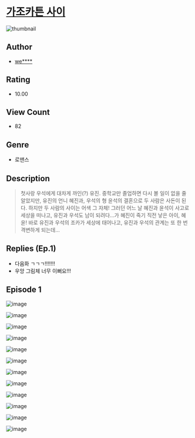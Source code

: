 # [가조카튼 사이](https://comic.naver.com/challenge/list?titleId=810663)
![thumbnail](https://image-comic.pstatic.net/user_contents_data/challenge_comic/2023/05/24/354475/upload_3690528600080528228_480x623.jpeg)

## Author
- [we****](https://comic.naver.com/artistTitle?id=354475)

## Rating
- 10.00

## View Count
- 82

## Genre
- 로맨스

## Description
> 첫사랑 우석에게 대차게 까인(?) 유진. 중학교만 졸업하면 다시 볼 일이 없을 줄 알았지만, 유진의 언니 혜진과, 우석의 형 윤석의 결혼으로 두 사람은 사돈이 된다. 하지만 두 사람의 사이는 어색 그 자체! 그러던 어느 날 혜진과 윤석이 사고로 세상을 떠나고, 유진과 우석도 남이 되려다...가 혜진이 죽기 직전 낳은 아이, 혜윤! 바로 유진과 우석의 조카가 세상에 태어나고, 유진과 우석의 관계는 또 한 번 격변하게 되는데...

## Replies (Ep.1)
- 다음화 ㄱㄱㄱ!!!!!!!
- 우앙 그림체 너무 이뻐요!!!

## Episode 1
![image](https://image-comic.pstatic.net/user_contents_data/challenge_comic/2023/05/24/354475/upload_7075496091645666353.jpeg)

![image](https://image-comic.pstatic.net/user_contents_data/challenge_comic/2023/05/24/354475/upload_3546973066949321317.jpeg)

![image](https://image-comic.pstatic.net/user_contents_data/challenge_comic/2023/05/24/354475/upload_3559312877441724464.jpeg)

![image](https://image-comic.pstatic.net/user_contents_data/challenge_comic/2023/05/24/354475/upload_7162238969176143974.jpeg)

![image](https://image-comic.pstatic.net/user_contents_data/challenge_comic/2023/05/24/354475/upload_4135257971572958564.jpeg)

![image](https://image-comic.pstatic.net/user_contents_data/challenge_comic/2023/05/24/354475/upload_3763097453472068657.jpeg)

![image](https://image-comic.pstatic.net/user_contents_data/challenge_comic/2023/05/24/354475/upload_7090463756336313392.jpeg)

![image](https://image-comic.pstatic.net/user_contents_data/challenge_comic/2023/05/24/354475/upload_3690196555390136369.jpeg)

![image](https://image-comic.pstatic.net/user_contents_data/challenge_comic/2023/05/24/354475/upload_3906982835007939128.jpeg)

![image](https://image-comic.pstatic.net/user_contents_data/challenge_comic/2023/05/24/354475/upload_3486177757593286246.jpeg)

![image](https://image-comic.pstatic.net/user_contents_data/challenge_comic/2023/05/24/354475/upload_7005461792394063972.jpeg)

![image](https://image-comic.pstatic.net/user_contents_data/challenge_comic/2023/05/24/354475/upload_7291952547826262628.jpeg)
